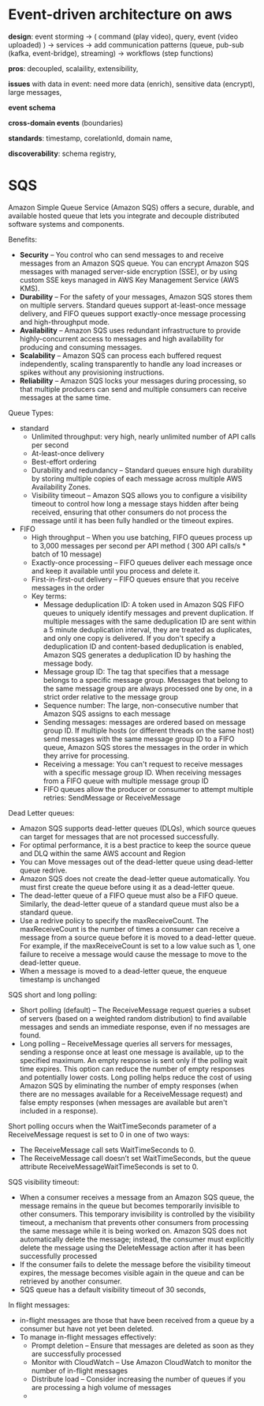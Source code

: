 # Event-driven architecture on aws

__design__: event storming -> ( command (play video), query, event (video uploaded) ) -> services -> add communication patterns (queue, pub-sub (kafka, event-bridge), streaming) -> workflows (step functions)

__pros__: decoupled, scalaility, extensibility,  

__issues__ with data in event: need more data (enrich), sensitive data (encrypt), large messages, 

__event schema__

__cross-domain events__ (boundaries)

__standards__: timestamp, corelationId, domain name, 

__discoverability__: schema registry, 

# SQS

Amazon Simple Queue Service (Amazon SQS) offers a secure, durable, and available hosted queue that lets you integrate and decouple distributed software systems and components.

Benefits:
- __Security__ – You control who can send messages to and receive messages from an Amazon SQS queue. 
You can encrypt Amazon SQS messages with managed server-side encryption (SSE), or by using custom SSE keys managed in AWS Key Management Service (AWS KMS).
- __Durability__ – For the safety of your messages, Amazon SQS stores them on multiple servers. Standard queues support at-least-once message delivery, and FIFO queues support exactly-once message processing and high-throughput mode.
- __Availability__ – Amazon SQS uses redundant infrastructure to provide highly-concurrent access to messages and high availability for producing and consuming messages.
- __Scalability__ – Amazon SQS can process each buffered request independently, scaling transparently to handle any load increases or spikes without any provisioning instructions.
- __Reliability__ – Amazon SQS locks your messages during processing, so that multiple producers can send and multiple consumers can receive messages at the same time.

Queue Types:
- standard
  - Unlimited throughput: very high, nearly unlimited number of API calls per second
  - At-least-once delivery
  - Best-effort ordering
  - Durability and redundancy – Standard queues ensure high durability by storing multiple copies of each message across multiple AWS Availability Zones. 
  - Visibility timeout – Amazon SQS allows you to configure a visibility timeout to control how long a message stays hidden after being received, ensuring that other consumers do not process the message until it has been fully handled or the timeout expires.
- FIFO
  - High throughput – When you use batching, FIFO queues process up to 3,000 messages per second per API method ( 300 API calls/s * batch of 10 message)
  - Exactly-once processing – FIFO queues deliver each message once and keep it available until you process and delete it.
  - First-in-first-out delivery – FIFO queues ensure that you receive messages in the order
  - Key terms:
    - Message deduplication ID: A token used in Amazon SQS FIFO queues to uniquely identify messages and prevent duplication. If multiple messages with the same deduplication ID are sent within a 5 minute deduplication interval, they are treated as duplicates, and only one copy is delivered. If you don't specify a deduplication ID and content-based deduplication is enabled, Amazon SQS generates a deduplication ID by hashing the message body.
    - Message group ID: The tag that specifies that a message belongs to a specific message group. Messages that belong to the same message group are always processed one by one, in a strict order relative to the message group
    - Sequence number: The large, non-consecutive number that Amazon SQS assigns to each message
    - Sending messages: messages are ordered based on message group ID. If multiple hosts (or different threads on the same host) send messages with the same message group ID to a FIFO queue, Amazon SQS stores the messages in the order in which they arrive for processing.
    - Receiving a message: You can't request to receive messages with a specific message group ID. When receiving messages from a FIFO queue with multiple message group ID
    - FIFO queues allow the producer or consumer to attempt multiple retries: SendMessage or ReceiveMessage

Dead Letter queues: 
- Amazon SQS supports dead-letter queues (DLQs), which source queues can target for messages that are not processed successfully. 
- For optimal performance, it is a best practice to keep the source queue and DLQ within the same AWS account and Region
- You can Move messages out of the dead-letter queue using dead-letter queue redrive.
- Amazon SQS does not create the dead-letter queue automatically. You must first create the queue before using it as a dead-letter queue. 
- The dead-letter queue of a FIFO queue must also be a FIFO queue. Similarly, the dead-letter queue of a standard queue must also be a standard queue.
- Use a redrive policy to specify the maxReceiveCount. The maxReceiveCount is the number of times a consumer can receive a message from a source queue before it is moved to a dead-letter queue. For example, if the maxReceiveCount is set to a low value such as 1, one failure to receive a message would cause the message to move to the dead-letter queue.
- When a message is moved to a dead-letter queue, the enqueue timestamp is unchanged

SQS short and long polling:
- Short polling (default) – The ReceiveMessage request queries a subset of servers (based on a weighted random distribution) to find available messages and sends an immediate response, even if no messages are found.
- Long polling – ReceiveMessage queries all servers for messages, sending a response once at least one message is available, up to the specified maximum. An empty response is sent only if the polling wait time expires. This option can reduce the number of empty responses and potentially lower costs.
  Long polling helps reduce the cost of using Amazon SQS by eliminating the number of empty responses (when there are no messages available for a ReceiveMessage request) and false empty responses (when messages are available but aren't included in a response).

Short polling occurs when the WaitTimeSeconds parameter of a ReceiveMessage request is set to 0 in one of two ways:
- The ReceiveMessage call sets WaitTimeSeconds to 0.
- The ReceiveMessage call doesn’t set WaitTimeSeconds, but the queue attribute ReceiveMessageWaitTimeSeconds is set to 0.

SQS visibility timeout:
- When a consumer receives a message from an Amazon SQS queue, the message remains in the queue but becomes temporarily invisible to other consumers. This temporary invisibility is controlled by the visibility timeout, a mechanism that prevents other consumers from processing the same message while it is being worked on. Amazon SQS does not automatically delete the message; instead, the consumer must explicitly delete the message using the DeleteMessage action after it has been successfully processed
- If the consumer fails to delete the message before the visibility timeout expires, the message becomes visible again in the queue and can be retrieved by another consumer.
- SQS queue has a default visibility timeout of 30 seconds,

In flight messages:
- in-flight messages are those that have been received from a queue by a consumer but have not yet been deleted.
- To manage in-flight messages effectively:
  - Prompt deletion – Ensure that messages are deleted as soon as they are successfully processed
  - Monitor with CloudWatch – Use Amazon CloudWatch to monitor the number of in-flight messages
  - Distribute load – Consider increasing the number of queues if you are processing a high volume of messages
  - 
